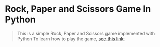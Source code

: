 # Rock, Paper and Scissors Game In Python

> This is a simple Rock, Paper and Scissors game implemented with Python
> To learn how to play the game, [see this link:](https://www.youtube.com/watch?v=ND4fd6yScBM "How to play Rock, Paper and Scissors")
